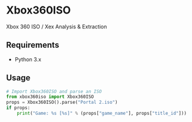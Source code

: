 Xbox360ISO
==========

Xbox 360 ISO / Xex Analysis &amp; Extraction

Requirements
------------
 * Python 3.x

Usage
------------

```python
# Import Xbox360ISO and parse an ISO
from xbox360iso import Xbox360ISO
props = Xbox360ISO().parse("Portal 2.iso")
if props:
	print("Game: %s [%s]" % (props["game_name"], props["title_id"]))
